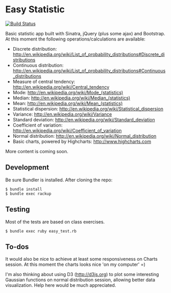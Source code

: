 # Easy Statistic

[![Build Status](https://travis-ci.org/bmsatierf/easy-statistic.png?branch=master)](https://travis-ci.org/bmsatierf/easy-statistic)

Basic statistic app built with Sinatra, jQuery (plus some ajax) and Bootstrap. At this moment the following operations/calculations are available:

* Discrete distribution: http://en.wikipedia.org/wiki/List_of_probability_distributions#Discrete_distributions
* Continuous distribution: http://en.wikipedia.org/wiki/List_of_probability_distributions#Continuous_distributions
* Measure of central tendency: http://en.wikipedia.org/wiki/Central_tendency
* Mode: http://en.wikipedia.org/wiki/Mode_(statistics)
* Median: http://en.wikipedia.org/wiki/Median_(statistics)
* Mean: http://en.wikipedia.org/wiki/Mean_(statistics)
* Statistical dispersion: http://en.wikipedia.org/wiki/Statistical_dispersion
* Variance: http://en.wikipedia.org/wiki/Variance
* Standard deviation: http://en.wikipedia.org/wiki/Standard_deviation
* Coefficient of variation: http://en.wikipedia.org/wiki/Coefficient_of_variation
* Normal distribution: http://en.wikipedia.org/wiki/Normal_distribution
* Basic charts, powered by Highcharts: http://www.highcharts.com

More content is coming soon.

## Development

Be sure Bundler is installed. After cloning the repo:

```console
$ bundle install
$ bundle exec rackup
```

## Testing

Most of the tests are based on class exercises.

```console
$ bundle exec ruby easy_test.rb
```

## To-dos

It would also be nice to achieve at least some responsiveness on Charts session. At this moment the charts looks nice 'on my computer' =)

I'm also thinking about using D3 (http://d3js.org) to plot some interesting Gaussian functions on normal distribution session, allowing better data visualization. Help here would be much appreciated.

